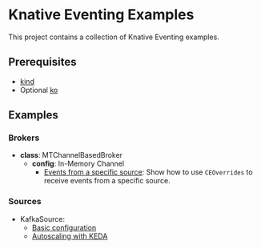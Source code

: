 # Knative Eventing Examples

This project contains a collection of Knative Eventing examples.

## Prerequisites

- [kind](https://kind.sigs.k8s.io)
- Optional [ko](https://github.com/google/ko)

## Examples

### Brokers

- **class**: MTChannelBasedBroker
  - **config**: In-Memory Channel
    - [Events from a specific source](./examples/broker/inmem/ceoverrides): Show
      how to use `CEOverrides` to receive events from a specific source.

### Sources

- KafkaSource:
  - [Basic configuration](./examples/sources/kafka/sanity)
  - [Autoscaling with KEDA](./examples/sources/kafka/keda)
